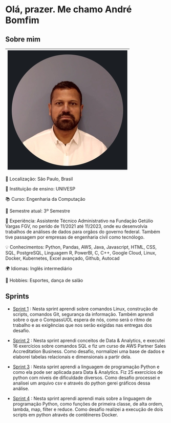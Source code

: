# Olá, prazer. Me chamo André Bomfim

## Sobre mim




| ![](img/foto.jpg) |
| :--------------------: |





📍 Localização: São Paulo, Brasil  

🏫 Instituição de ensino: UNIVESP

📚 Curso: Engenharia da Computação 

📅 Semestre atual: 3º Semestre 

💼 Experiência: Assistente Técnico Administrativo na Fundação Getúlio Vargas FGV, no perído de 11/2021 até 11/2023, onde eu desenvolvia trabalhos de análises de dados para orgãos do governo federal. Também tive passagem por empresas de engenharia civil como tecnólogo. 

💡 Conhecimentos: Python, Pandas, AWS, Java, Javascript, HTML, CSS, SQL, PostgreSQL, Linguagem R, PowerBI, C, C++, Google Cloud, Linux, Docker, Kubernetes, Excel avançado, Github, Autocad 

🌍 Idiomas: Inglês intermediário

🎨 Hobbies: Esportes, dança de salão



## Sprints

* [Sprint 1](Sprint%201/) : Nesta sprint aprendi sobre comandos Linux, construção de scripts, comandos Git, segurança da informação. Também aprendi sobre o que o CompassUOL espera de nós, como será o ritmo de trabalho e as exigências que nos serão exigidas nas entregas dos desafio.

* [Sprint 2](Sprint%202/) : Nesta sprint aprendi conceitos de Data & Analytics, e executei 16 exercícios sobre comandos SQL e fiz um curso de AWS Partner Sales Accreditation Business. Como desafio, normalizei uma base de dados e elaborei tabelas relacionais e dimensionais a partir dela.

* [Sprint 3](Sprint%203/) : Nesta sprint aprendi a linguagem de programação Python e como ela pode ser aplicada para Data & Analytics. Fiz 25 exercícios de python com níveis de dificuldade diversos. Como desafio processei e analisei um arquivo csv e através do python gerei gráficos dessa análise.

* [Sprint 4](Sprint%204/) : Nesta sprint aprendi aprendi mais sobre a linguagem de programação Python, como funções de primeira classe, de alta ordem, lambda, map, filter e reduce. Como desafio realizei a execução de dois scripts em python através de contêineres Docker.


